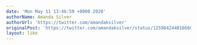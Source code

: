 ```yaml
---
date: 'Mon May 11 13:46:59 +0000 2020'
authorName: Amanda Silver
authorUrl: 'https://twitter.com/amandaksilver'
originalPost: 'https://twitter.com/amandaksilver/status/1259842440166604806'
layout: like
---
```

